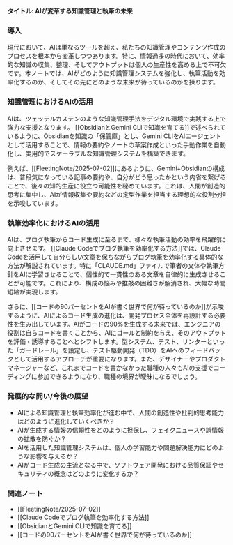 
**タイトル: AIが変革する知識管理と執筆の未来**

### 導入
現代において、AIは単なるツールを超え、私たちの知識管理やコンテンツ作成のプロセスを根本から変革しつつあります。特に、情報過多の時代において、効率的な知識の収集、整理、そしてアウトプットは個人の生産性を高める上で不可欠です。本ノートでは、AIがどのように知識管理システムを強化し、執筆活動を効率化するのか、そしてその先にどのような未来が待っているのかを探ります。

### 知識管理におけるAIの活用
AIは、ツェッテルカステンのような知識管理手法をデジタル環境で実践する上で強力な支援となります。
[[ObsidianとGemini CLIで知識を育てる]]で述べられているように、Obsidianを知識の「保管庫」とし、Gemini CLIをAIエージェントとして活用することで、情報の要約やノートの草案作成といった手動作業を自動化し、実用的でスケーラブルな知識管理システムを構築できます。

例えば、[[FleetingNote/2025-07-02]]にあるように、Gemini+Obsidianの構成は、普段気になっている記事の要約や、自分がどう思ったかという内省を繋げることで、後々の知的生産に役立つ可能性を秘めています。これは、人間が創造的思考に集中し、AIが情報収集や要約などの定型作業を担当する理想的な役割分担を示唆しています。

### 執筆効率化におけるAIの活用
AIは、ブログ執筆からコード生成に至るまで、様々な執筆活動の効率を飛躍的に向上させます。
[[Claude Codeでブログ執筆を効率化する方法]]では、Claude Codeを活用して自分らしい文章を保ちながらブログ執筆を効率化する具体的な方法が解説されています。特に「CLAUDE.md」ファイルで筆者の文体や執筆方針をAIに学習させることで、個性的で一貫性のある文章を自律的に生成させることが可能です。これにより、構成の悩みや推敲の困難さが解消され、大幅な時間短縮が実現します。

さらに、[[コードの90パーセントをAIが書く世界で何が待っているのか]]が示唆するように、AIによるコード生成の進化は、開発プロセス全体を再設計する必要性を生み出しています。AIがコードの90%を生成する未来では、エンジニアの役割は自らコードを書くことから、AIにゴールと制約を与え、そのアウトプットを評価・誘導することへとシフトします。型システム、テスト、リンターといった「ガードレール」を設定し、テスト駆動開発（TDD）をAIへのフィードバックとして活用するアプローチが重要になります。また、デザイナーやプロダクトマネージャーなど、これまでコードを書かなかった職種の人々もAIの支援でコーディングに参加できるようになり、職種の境界が曖昧になるでしょう。

### 発展的な問い/今後の展望
- AIによる知識管理と執筆効率化が進む中で、人間の創造性や批判的思考能力はどのように進化していくべきか？
- AIが生成する情報の信頼性をどのように担保し、フェイクニュースや誤情報の拡散を防ぐか？
- AIを活用した知識管理システムは、個人の学習能力や問題解決能力にどのような影響を与えるか？
- AIがコード生成の主流となる中で、ソフトウェア開発における品質保証やセキュリティの概念はどのように変化するか？

### 関連ノート
- [[FleetingNote/2025-07-02]]
- [[Claude Codeでブログ執筆を効率化する方法]]
- [[ObsidianとGemini CLIで知識を育てる]]
- [[コードの90パーセントをAIが書く世界で何が待っているのか]]
